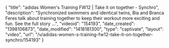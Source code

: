 {
    "title": "adidas Women's Training FW12 | Take it on together - Synchro",
    "description": "Synchronized swimmers and identical twins, Bia and Branca Feres talk about training together to keep their workout more exciting and fun. See the full story ...",
    "videoid": "154193",
    "date_created": "1398106873",
    "date_modified": "1418181300",
    "type": "captivate",
    "layout": "video",
    "url": "\/v\/adidas-women-s-training-fw12-take-it-on-together-synchro\/154193"
}